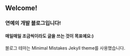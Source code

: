 ## Welcome!  
### 연예의 개발 블로그입니다!  
#### 매일매일 조금씩이라도 글을 쓰는 것이 목표예요:)
블로그 테마는 Minimal Mistakes Jekyll theme를 사용했습니다.
